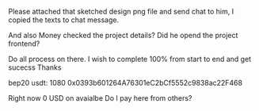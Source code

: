 Please attached that sketched design png file and send chat to him, I copied the texts to chat message.

And also Money checked the project details?
Did he opend the project frontend?

Do all process on there.
I wish to complete 100% from start to end and get sucecss
Thanks

bep20 usdt: 1080 0x0393b601264A76301eC2bCf5552c9838ac22F468

Right now 0 USD on avaialbe
Do I pay here from others?

